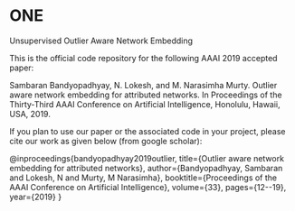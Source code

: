 # ONE
Unsupervised Outlier Aware Network Embedding

This is the official code repository for the following AAAI 2019 accepted paper:

Sambaran Bandyopadhyay, N. Lokesh, and M. Narasimha Murty. Outlier aware network embedding for attributed networks. In Proceedings of the Thirty-Third AAAI Conference on Artificial Intelligence, Honolulu, Hawaii, USA, 2019.

If you plan to use our paper or the associated code in your project, please cite our work as given below (from google scholar):

@inproceedings{bandyopadhyay2019outlier,
  title={Outlier aware network embedding for attributed networks},
  author={Bandyopadhyay, Sambaran and Lokesh, N and Murty, M Narasimha},
  booktitle={Proceedings of the AAAI Conference on Artificial Intelligence},
  volume={33},
  pages={12--19},
  year={2019}
}

